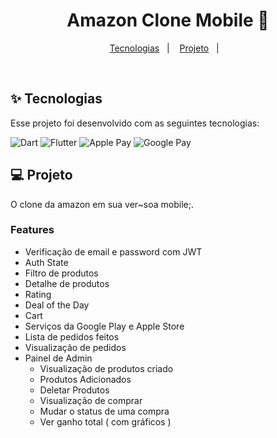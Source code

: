 <h1 align="center">
  Amazon Clone Mobile 🏪
</h1>

<p align="center">
  <a href="#-tecnologias">Tecnologias</a>&nbsp;&nbsp;&nbsp;|&nbsp;&nbsp;&nbsp;
  <a href="#-projeto">Projeto</a>&nbsp;&nbsp;&nbsp;|&nbsp;&nbsp;&nbsp;
</p>

<br>

## ✨ Tecnologias

Esse projeto foi desenvolvido com as seguintes tecnologias:

![Dart](https://img.shields.io/badge/dart-%230175C2.svg?style=for-the-badge&logo=dart&logoColor=white)
![Flutter](https://img.shields.io/badge/Flutter-%2302569B.svg?style=for-the-badge&logo=Flutter&logoColor=white)
![Apple Pay](https://img.shields.io/badge/ApplePay-000000.svg?style=for-the-badge&logo=Apple-Pay&logoColor=white)
![Google Pay](https://img.shields.io/badge/GooglePay-%233780F1.svg?style=for-the-badge&logo=Google-Pay&logoColor=white)

## 💻 Projeto

O clone da amazon em sua ver~soa mobile;.

### Features

- Verificação de email e password com JWT
- Auth State
- Filtro de produtos
- Detalhe de produtos
- Rating
- Deal of the Day
- Cart
- Serviços da Google Play e Apple Store
- Lista de pedidos feitos
- Visualização de pedidos
- Painel de Admin
  - Visualização de produtos criado
  - Produtos Adicionados
  - Deletar Produtos
  - Visualização de comprar
  - Mudar o status de uma compra
  - Ver ganho total ( com gráficos )
